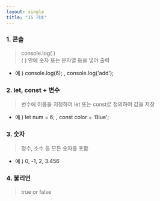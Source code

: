 ```yaml
---
layout: single
title: "JS 기초"
---
```


### 1. 콘솔   
> console.log( )   
> ( ) 안에 숫자 또는 문자열 등을 넣어 출력   
- 예 ) console.log(6); , console.log('add');
 
 ### 2. let, const +  변수
 > 변수에 이름을 지정하여 let 또는 const로 정의하여 값을 저장   
- 예 ) let num = 6; , const color = 'Blue';

### 3. 숫자
> 정수, 소수 등 모든 숫자를 포함   
- 예 ) 0, -1, 2, 3.456

### 4. 불리언
> true or false
